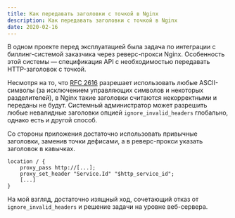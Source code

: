 ```yaml
---
title: Как передавать заголовки с точкой в Nginx
description: Как передавать заголовки с точкой в Nginx
date: 2020-02-16
---
```


В одном проекте перед эксплуатацией была задача по интеграции с биллинг-системой
заказчика через реверс-прокси Nginx. Особенность этой системы — спецификация API
с необходимостью передавать HTTP-заголовок с точкой.

Несмотря на то, что [RFC 2616](https://tools.ietf.org/html/rfc2616#section-4.2) разрешает
использовать любые ASCII-символы (за исключением управляющих символов и некоторых разделителей),
в Nginx такие заголовки считаются некорректными и переданы не будут. Системный администратор
может разрешить любые невалидные заголовки опцией `ignore_invalid_headers` глобально,
однако есть и другой способ.

Со стороны приложения достаточно использовать привычные заголовки, заменив точки дефисами,
а в реверс-прокси указать заголовок в кавычках.

```
location / {
    proxy_pass http://[...];
    proxy_set_header "Service.Id" "$http_service_id";
    [...]
}
```

На мой взгляд, достаточно изящный ход, сочетающий отказ от `ignore_invalid_headers` и
решение задачи на уровне веб-сервера.
